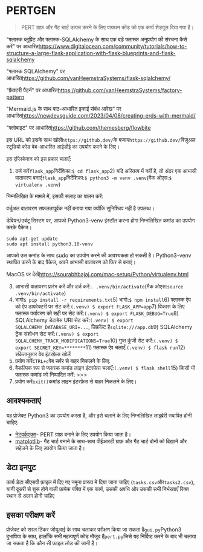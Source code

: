 # PERTGEN

> PERT ग्राफ़ और गैंट चार्ट उत्पन्न करने के लिए पायथन कोड को एक कार्य शेड्यूल दिया गया है।

"फ्लास्क ब्लूप्रिंट और फ्लास्क-SQLAlchemy के साथ एक बड़े फ्लास्क अनुप्रयोग की संरचना कैसे करें" पर आधारित<https://www.digitalocean.com/community/tutorials/how-to-structure-a-large-flask-application-with-flask-blueprints-and-flask-sqlalchemy>

"फ्लास्क SQLAlchemy" पर आधारित<https://github.com/vanHeemstraSystems/flask-sqlalchemy/>

"फ़ैक्टरी पैटर्न" पर आधारित<https://github.com/vanHeemstraSystems/factory-pattern>

"Mermaid.js के साथ पाठ-आधारित इकाई संबंध आरेख" पर आधारित<https://newdevsguide.com/2023/04/08/creating-erds-with-mermaid/>

"फ्लोबाइट" पर आधारित<https://github.com/themesberg/flowbite>

इस URL को इसके साथ खोलें`https://github.dev/`के बजाय`https://github.dev/`विज़ुअल स्टूडियो कोड वेब-आधारित आईडीई का उपयोग करने के लिए।

इस एप्लिकेशन को इस प्रकार चलाएँ:

1) दर्ज करें`flask_app`निर्देशिका:`$ cd flask_app`2) यदि अस्तित्व में नहीं है, तो अंदर एक आभासी वातावरण बनाएं`flask_app`निर्देशिका:`$ python3 -m venv .venv`(मैक ओएस:`$ virtualenv .venv`)

निम्नलिखित के मामले में, इसकी सलाह का पालन करें:

वर्चुअल वातावरण सफलतापूर्वक नहीं बनाया गया क्योंकि सुनिश्चिप नहीं है
उपलब्ध।

डेबियन/उबंटू सिस्टम पर, आपको Python3-venv इंस्टॉल करना होगा
निम्नलिखित कमांड का उपयोग करके पैकेज।

    sudo apt-get update
    sudo apt install python3.10-venv

आपको उस कमांड के साथ sudo का उपयोग करने की आवश्यकता हो सकती है।  Python3-venv स्थापित करने के बाद
पैकेज, अपने आभासी वातावरण को फिर से बनाएं।

MacOS पर देखें<https://sourabhbajaj.com/mac-setup/Python/virtualenv.html>

3) आभासी वातावरण प्रारंभ करें और दर्ज करें:`. .venv/bin/activate`(मैक ओएस:`source .venv/bin/activate`)
4) भागो`$ pip install -r requirements.txt`5) भागो:`$ npm install`6) फ्लास्क ऐप को ऐप डायरेक्टरी पर सेट करें:`(.venv) $ export FLASK_APP=app`7) विकास के लिए फ्लास्क पर्यावरण को सही पर सेट करें:`(.venv) $ export FLASK_DEBUG=True`8) SQLAlchemy डेटाबेस URI सेट करें:`(.venv) $ export SQLALCHEMY_DATABASE_URI=...`, डिफ़ॉल्ट है`sqlite:///app.db`9) SQLAlchemy ट्रैक संशोधन सेट करें:`(.venv) $ export SQLALCHEMY_TRACK_MODIFICATIONS=True`10) गुप्त कुंजी सेट करें:`(.venv) $ export SECRET_KEY=********`11) फ्लास्क ऐप चलाएँ:`(.venv) $ flask run`12) संकेतानुसार वेब इंटरफ़ेस खोलें
13) प्रयोग करें`CTRL+c`वेब सर्वर से बाहर निकलने के लिए.
14) वैकल्पिक रूप से फ्लास्क कमांड लाइन इंटरफ़ेस चलाएँ:`(.venv) $ flask shell`15) किसी भी फ्लास्क कमांड को निष्पादित करें: >>>
16) प्रयोग करें`exit()`कमांड लाइन इंटरफ़ेस से बाहर निकलने के लिए।

## आवश्यकताएं

यह प्रोजेक्ट Python3 का उपयोग करता है, और इसे चलाने के लिए निम्नलिखित लाइब्रेरी स्थापित होनी चाहिए:

-   [नेटवर्कएक्स](https://networkx.github.io/)- PERT ग्राफ़ बनाने के लिए उपयोग किया जाता है।
-   [matplotlib](https://matplotlib.org/)- गैंट चार्ट बनाने के साथ-साथ पीईआरटी ग्राफ़ और गैंट चार्ट दोनों को दिखाने और सहेजने के लिए उपयोग किया जाता है।

## डेटा इनपुट

कार्य डेटा सीएसवी फ़ाइल में दिए गए नमूना प्रारूप में दिया जाना चाहिए (`tasks.csv`और`tasks2.csv`),
यानी दूसरी से शुरू होने वाली प्रत्येक पंक्ति में एक कार्य, उसकी अवधि और उसकी सभी निर्भरताएँ रिक्त स्थान से अलग होनी चाहिए

## इसका परीक्षण करें

प्रोजेक्ट को सरल टिंकर जीयूआई के साथ चलाकर परीक्षण किया जा सकता है`gui.py`Python3 दुभाषिया के साथ, हालाँकि सभी महत्वपूर्ण कोड मौजूद हैं`pert.py`जिसे यह निर्दिष्ट करने के बाद भी चलाया जा सकता है कि कौन सी फ़ाइल लोड की जानी है।
